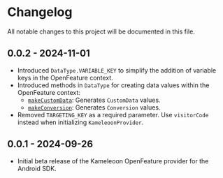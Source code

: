 # Changelog
All notable changes to this project will be documented in this file.

## 0.0.2 - 2024-11-01
* Introduced `DataType.VARIABLE_KEY` to simplify the addition of variable keys in the OpenFeature context.
* Introduced methods in `DataType` for creating data values within the OpenFeature context:
  - [`makeCustomData`](https://github.com/Kameleoon/openfeature-android?tab=readme-ov-file#datatypecustom_data): Generates `CustomData` values.
  - [`makeConversion`](https://github.com/Kameleoon/openfeature-android?tab=readme-ov-file#datatypeconversion): Generates `Conversion` values.
* Removed `TARGETING_KEY` as a required parameter. Use `visitorCode` instead when initializing `KameleoonProvider`.


## 0.0.1 - 2024-09-26
* Initial beta release of the Kameleoon OpenFeature provider for the Android SDK.
